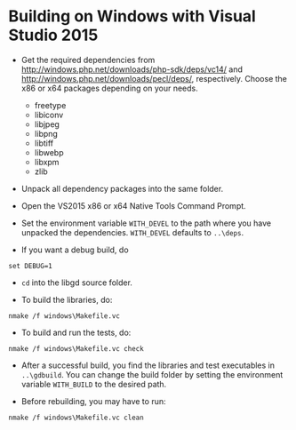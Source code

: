 # Building on Windows with Visual Studio 2015

* Get the required dependencies from
  http://windows.php.net/downloads/php-sdk/deps/vc14/ and
  http://windows.php.net/downloads/pecl/deps/, respectively. Choose the x86 or
  x64 packages depending on your needs.
  
  * freetype
  * libiconv
  * libjpeg
  * libpng
  * libtiff
  * libwebp
  * libxpm
  * zlib
  
* Unpack all dependency packages into the same folder.

* Open the VS2015 x86 or x64 Native Tools Command Prompt.

* Set the environment variable `WITH_DEVEL` to the path where you have unpacked
  the dependencies. `WITH_DEVEL` defaults to `..\deps`.

* If you want a debug build, do
````
set DEBUG=1
````
  
* `cd` into the libgd source folder.

* To build the libraries, do:
```
nmake /f windows\Makefile.vc
```

* To build and run the tests, do:
````
nmake /f windows\Makefile.vc check
````

* After a successful build, you find the libraries and test executables in
  `..\gdbuild`. You can change the build folder by setting the environment
  variable `WITH_BUILD` to the desired path.

* Before rebuilding, you may have to run:
```
nmake /f windows\Makefile.vc clean
```
